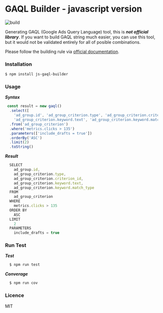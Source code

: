 # GAQL Builder - javascript version

![build](https://travis-ci.com/yo8568/js-gaql-builder.svg?branch=master)

Generating GAQL (Google Ads Query Language) tool, this is ***not official library***.
If you want to build GAQL string much easier, you can use this tool, but it would not be validated entirely for all of posible combinations.

Please follow the building rule via [official documentation](https://developers.google.com/google-ads/api/docs/query/overview).

### Installation

```bash
$ npm install js-gaql-builder
```

### Usage

***Syntax***

```javascript
 const result = new gaql()
  .select([
    'ad_group.id', 'ad_group_criterion.type', 'ad_group_criterion.criterion_id',
    'ad_group_criterion.keyword.text', 'ad_group_criterion.keyword.match_type'])
  .from('ad_group_criterion')
  .where('metrics.clicks > 135')
  .parameters(['include_drafts = true'])
  .orderBy('ASC')
  .limit(2)
  .toString()
```

***Result***

```javascript
  SELECT
    ad_group.id,
    ad_group_criterion.type,
    ad_group_criterion.criterion_id,
    ad_group_criterion.keyword.text,
    ad_group_criterion.keyword.match_type
  FROM
    ad_group_criterion
  WHERE
    metrics.clicks > 135
  ORDER BY
    ASC
  LIMIT
    2
  PARAMETERS
    include_drafts = true
```

### Run Test

***Test***

```bash
  $ npm run test
```

***Converage***

```bash
  $ npm run cov
```

### Licence

MIT
